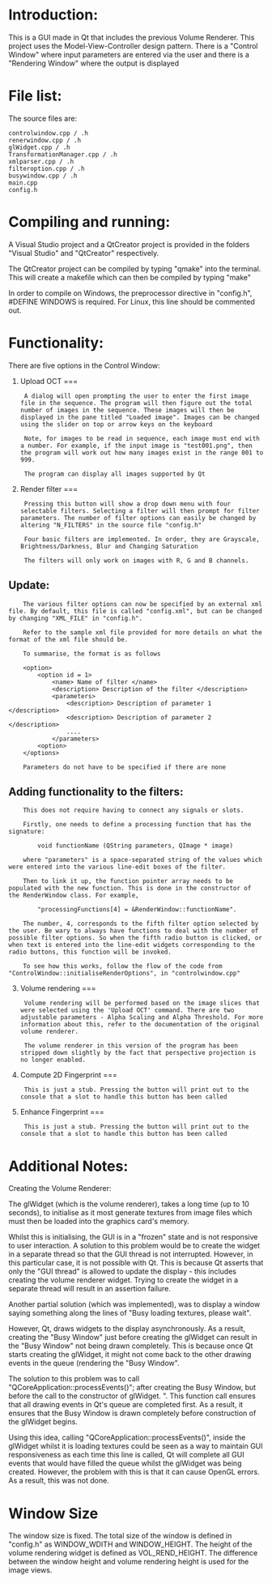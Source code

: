 Introduction:
======

This is a GUI made in Qt that includes the previous Volume Renderer. This project uses the Model-View-Controller design pattern. There is a "Control Window" where input parameters are entered via the user and there is a "Rendering Window" where the output is displayed


File list:
======
The source files are:

	controlwindow.cpp / .h
	renerwindow.cpp / .h
	glWidget.cpp / .h
	TransformationManager.cpp / .h
	xmlparser.cpp / .h
	filteroption.cpp / .h
	busywindow.cpp / .h
	main.cpp
	config.h

Compiling and running:
======

A Visual Studio project and a QtCreator project is provided in the folders "Visual Studio" and "QtCreator" respectively.

The QtCreator project can be compiled by typing "qmake" into the terminal. This will create a makefile which can then be compiled by typing "make"

In order to compile on Windows, the preprocessor directive in "config.h", #DEFINE WINDOWS is required. For Linux, this line should be commented out.

Functionality:
======

There are five options in the Control Window:

1. Upload OCT
===

		A dialog will open prompting the user to enter the first image file in the sequence. The program will then figure out the total number of images in the sequence. These images will then be displayed in the pane titled "Loaded image". Images can be changed using the slider on top or arrow keys on the keyboard

		Note, for images to be read in sequence, each image must end with a number. For example, if the input image is "test001.png", then the program will work out how many images exist in the range 001 to 999.

		The program can display all images supported by Qt

2. Render filter
===

		Pressing this button will show a drop down menu with four selectable filters. Selecting a filter will then prompt for filter parameters. The number of filter options can easily be changed by altering "N_FILTERS" in the source file "config.h"

		Four basic filters are implemented. In order, they are Grayscale, Brightness/Darkness, Blur and Changing Saturation

		The filters will only work on images with R, G and B channels. 

Update:
---
		The various filter options can now be specified by an external xml file. By default, this file is called "config.xml", but can be changed by changing "XML_FILE" in "config.h". 

		Refer to the sample xml file provided for more details on what the format of the xml file should be.

		To summarise, the format is as follows

		<option>
			<option id = 1>
				<name> Name of filter </name>
				<description> Description of the filter </description>
				<parameters>
					<description> Description of parameter 1 </description>
					<description> Description of parameter 2 </description>
					....
				</parameters>
			<option>
		</options>

		Parameters do not have to be specified if there are none


Adding functionality to the filters:
---

		This does not require having to connect any signals or slots. 

		Firstly, one needs to define a processing function that has the signature:

			void functionName (QString parameters, QImage * image)

		where "parameters" is a space-separated string of the values which were entered into the various line-edit boxes of the filter.

		Then to link it up, the function pointer array needs to be populated with the new function. This is done in the constructor of the RenderWindow class. For example, 

			"processingFunctions[4] = &RenderWindow::functionName". 

		The number, 4, corresponds to the fifth filter option selected by the user. Be wary to always have functions to deal with the number of possible filter options. So when the fifth radio button is clicked, or when text is entered into the line-edit widgets corresponding to the radio buttons, this function will be invoked.

		To see how this works, follow the flow of the code from "ControlWindow::initialiseRenderOptions", in "controlwindow.cpp"


3. Volume rendering
===

		Volume rendering will be performed based on the image slices that were selected using the 'Upload OCT' command. There are two adjustable parameters - Alpha Scaling and Alpha Threshold. For more information about this, refer to the documentation of the original volume renderer. 

		The volume renderer in this version of the program has been stripped down slightly by the fact that perspective projection is no longer enabled.

4. Compute 2D Fingerprint
=== 

		This is just a stub. Pressing the button will print out to the console that a slot to handle this button has been called

5. Enhance Fingerprint
===

		This is just a stub. Pressing the button will print out to the console that a slot to handle this button has been called


Additional Notes:
======

Creating the Volume Renderer:

The glWidget (which is the volume renderer), takes a long time (up to 10 seconds), to initialise as it most generate textures from image files which must then be loaded into the graphics card's memory. 

Whilst this is initialising, the GUI is in a "frozen" state and is not responsive to user interaction. A solution to this problem would be to create the widget in a separate thread so that the GUI thread is not interrupted. However, in this particular case, it is not possible with Qt. This is because Qt asserts that only the "GUI thread" is allowed to update the display - this includes creating the volume renderer widget. Trying to create the widget in a separate thread will result in an assertion failure. 

Another partial solution (which was implemented), was to display a window saying something along the lines of "Busy loading textures, please wait". 

However, Qt, draws widgets to the display asynchronously. As a result, creating the "Busy Window" just before creating the glWidget can result in the "Busy Window" not being drawn completely. This is because once Qt starts creating the glWidget, it might not come back to the other drawing events in the queue (rendering the "Busy Window". 

The solution to this problem was to call "QCoreApplication::processEvents()"; after creating the Busy Window, but before the call to the constructor of glWidget. 
". This function call ensures that all drawing events in Qt's queue are completed first. As a result, it ensures that the Busy Window is drawn completely before construction of the glWidget begins. 

Using this idea, calling "QCoreApplication::processEvents()", inside the glWidget whilst it is loading textures could be seen as a way to maintain GUI responsiveness as each time this line is called, Qt will complete all GUI events that would have filled the queue whilst the glWidget was being created. However, the problem with this is that it can cause OpenGL errors. As a result, this was not done. 


Window Size
======

The window size is fixed. The total size of the window is defined in "config.h" as WINDOW_WDITH and WINDOW_HEIGHT. The height of the volume rendering widget is defined as VOL_REND_HEIGHT. The difference between the window height and volume rendering height is used for the image views.